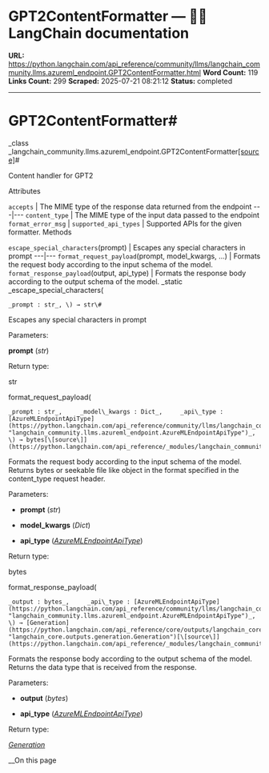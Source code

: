 # GPT2ContentFormatter — 🦜🔗 LangChain  documentation

**URL:** https://python.langchain.com/api_reference/community/llms/langchain_community.llms.azureml_endpoint.GPT2ContentFormatter.html
**Word Count:** 119
**Links Count:** 299
**Scraped:** 2025-07-21 08:21:12
**Status:** completed

---

# GPT2ContentFormatter\#

_class _langchain\_community.llms.azureml\_endpoint.GPT2ContentFormatter[\[source\]](https://python.langchain.com/api_reference/_modules/langchain_community/llms/azureml_endpoint.html#GPT2ContentFormatter)\#     

Content handler for GPT2

Attributes

`accepts` | The MIME type of the response data returned from the endpoint   ---|---   `content_type` | The MIME type of the input data passed to the endpoint   `format_error_msg` |    `supported_api_types` | Supported APIs for the given formatter.      Methods

`escape_special_characters`\(prompt\) | Escapes any special characters in prompt   ---|---   `format_request_payload`\(prompt, model\_kwargs, ...\) | Formats the request body according to the input schema of the model.   `format_response_payload`\(output, api\_type\) | Formats the response body according to the output schema of the model.      _static _escape\_special\_characters\(

    _prompt : str_, \) → str\#     

Escapes any special characters in prompt

Parameters:     

**prompt** \(_str_\)

Return type:     

str

format\_request\_payload\(

    _prompt : str_,     _model\_kwargs : Dict_,     _api\_type : [AzureMLEndpointApiType](https://python.langchain.com/api_reference/community/llms/langchain_community.llms.azureml_endpoint.AzureMLEndpointApiType.html#langchain_community.llms.azureml_endpoint.AzureMLEndpointApiType "langchain_community.llms.azureml_endpoint.AzureMLEndpointApiType")_, \) → bytes[\[source\]](https://python.langchain.com/api_reference/_modules/langchain_community/llms/azureml_endpoint.html#GPT2ContentFormatter.format_request_payload)\#     

Formats the request body according to the input schema of the model. Returns bytes or seekable file like object in the format specified in the content\_type request header.

Parameters:     

  * **prompt** \(_str_\)

  * **model\_kwargs** \(_Dict_\)

  * **api\_type** \([_AzureMLEndpointApiType_](https://python.langchain.com/api_reference/community/llms/langchain_community.llms.azureml_endpoint.AzureMLEndpointApiType.html#langchain_community.llms.azureml_endpoint.AzureMLEndpointApiType "langchain_community.llms.azureml_endpoint.AzureMLEndpointApiType")\)

Return type:     

bytes

format\_response\_payload\(

    _output : bytes_,     _api\_type : [AzureMLEndpointApiType](https://python.langchain.com/api_reference/community/llms/langchain_community.llms.azureml_endpoint.AzureMLEndpointApiType.html#langchain_community.llms.azureml_endpoint.AzureMLEndpointApiType "langchain_community.llms.azureml_endpoint.AzureMLEndpointApiType")_, \) → [Generation](https://python.langchain.com/api_reference/core/outputs/langchain_core.outputs.generation.Generation.html#langchain_core.outputs.generation.Generation "langchain_core.outputs.generation.Generation")[\[source\]](https://python.langchain.com/api_reference/_modules/langchain_community/llms/azureml_endpoint.html#GPT2ContentFormatter.format_response_payload)\#     

Formats the response body according to the output schema of the model. Returns the data type that is received from the response.

Parameters:     

  * **output** \(_bytes_\)

  * **api\_type** \([_AzureMLEndpointApiType_](https://python.langchain.com/api_reference/community/llms/langchain_community.llms.azureml_endpoint.AzureMLEndpointApiType.html#langchain_community.llms.azureml_endpoint.AzureMLEndpointApiType "langchain_community.llms.azureml_endpoint.AzureMLEndpointApiType")\)

Return type:     

[_Generation_](https://python.langchain.com/api_reference/core/outputs/langchain_core.outputs.generation.Generation.html#langchain_core.outputs.generation.Generation "langchain_core.outputs.generation.Generation")

__On this page